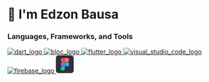 # 👋 I'm Edzon Bausa

### Languages, Frameworks, and Tools
<p align="left"> 
  <a href="https://dart.dev/" target="_blank"> 
    <img src="https://plugins.jetbrains.com/files/6351/160215/icon/pluginIcon.svg" alt="dart_logo" width="40" height="40"/>
  </a> 
  <a href="https://bloclibrary.dev/#/" target="_blank"> 
    <img src="https://plugins.jetbrains.com/files/12129/155848/icon/pluginIcon.svg" alt="bloc_logo" width="40" height="40"/>
  </a> 
  <a href="https://flutter.dev/" target="_blank"> 
    <img src="https://plugins.jetbrains.com/files/9212/160308/icon/pluginIcon.svg" alt="flutter_logo" width="40" height="40"/>
  </a>
  <a href="https://code.visualstudio.com/" target="_blank"> 
    <img src="https://upload.wikimedia.org/wikipedia/commons/9/9a/Visual_Studio_Code_1.35_icon.svg" alt="visual_studio_code_logo" width="40" height="40"/>
  </a>
  <a href="https://firebase.google.com/" target="_blank"> 
    <img src="https://firebase.google.com/downloads/brand-guidelines/SVG/logo-logomark.svg" alt="firebase_logo" width="40" height="40"/>
  </a> 
  <a href="https://www.figma.com/" target="_blank"> 
    <img src="/figma_ic.svg" alt="figma" width="40" height="40"/> 
  </a> 
</p>
